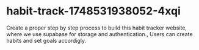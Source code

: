 # habit-track-1748531938052-4xqi
Create a proper step by step process to build this habit tracker website, where we use supabase for storage and authentication., Users can create habits and set goals accordigly.
